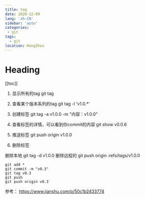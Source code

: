```yaml
---
title: tag
date: 2020-12-09
lang: 'zh-CN'
sidebar: 'auto'
categories:
 - git
tags: 
  - git
location: HangZhou
---
```


# Heading
[[toc]]


1. 显示所有的tag
git tag

2. 查看某个版本系列的tag
git tag -l 'v1.0.*'

3. 创建标签
git tag -a v1.0.0 -m "内容：v1.0.0"

4. 查看标签的详情，可以看到你commit的内容
git show v0.0.6

4. 推送标签
git push origin v1.0.0

5. 删除标签

删除本地
git tag -d v1.0.0
删除远程的
git push origin :refs/tags/v1.0.0

```
git add *
git commit -m "v0.3"
git tag v0.3
git push
git push origin v0.3
```

参考：
https://www.jianshu.com/p/50c1b2433774